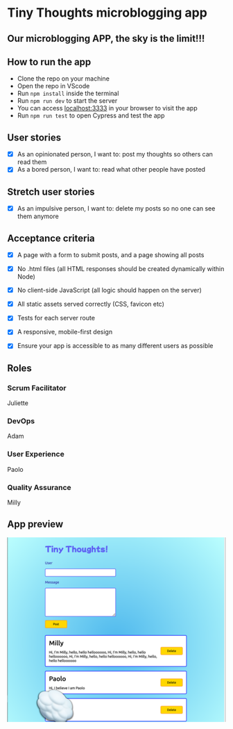 # Tiny Thoughts microblogging app

## Our microblogging APP, the sky is the limit!!!

## How to run the app

* Clone the repo on your machine
* Open the repo in VScode
* Run ``` npm install ``` inside the terminal
* Run ``` npm run dev ``` to start the server
* You can access [localhost:3333](http:/localhost:3333) in your browser to visit the app
* Run ``` npm run test ``` to open Cypress and test the app

## User stories

- [x] As an opinionated person, I want to: post my thoughts so others can read them
- [x] As a bored person, I want to: read what other people have posted

## Stretch user stories

- [x] As an impulsive person, I want to: delete my posts so no one can see them anymore


## Acceptance criteria

- [x] A page with a form to submit posts, and a page showing all posts
- [x] No .html files (all HTML responses should be created dynamically within Node)
- [x] No client-side JavaScript (all logic should happen on the server)
- [x] All static assets served correctly (CSS, favicon etc)
- [x] Tests for each server route
- [x] A responsive, mobile-first design
- [x] Ensure your app is accessible to as many different users as possible


## Roles

### Scrum Facilitator
Juliette

### DevOps
Adam

### User Experience
Paolo

### Quality Assurance
Milly


## App preview

![Application screenshot](./public/app-screenshot.png)
